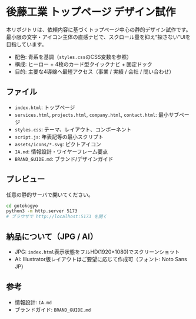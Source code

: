 # 後藤工業 トップページ デザイン試作

本リポジトリは、依頼内容に基づくトップページ中心の静的デザイン試作です。最小限の文字・アイコン主体の直感ナビで、スクロール量を抑え“探さない”UIを目指しています。

- 配色: 青系を基調（`styles.css`のCSS変数を参照）
- 構成: ヒーロー + 4枚のカード型クイックナビ + 固定ドック
- 目的: 主要な4導線へ最短アクセス（事業 / 実績 / 会社 / 問い合わせ）

## ファイル
- `index.html`: トップページ
- `services.html`, `projects.html`, `company.html`, `contact.html`: 最小サブページ
- `styles.css`: テーマ、レイアウト、コンポーネント
- `script.js`: 年表記等の最小スクリプト
- `assets/icons/*.svg`: ピクトアイコン
- `IA.md`: 情報設計・ワイヤーフレーム要点
- `BRAND_GUIDE.md`: ブランド/デザインガイド

## プレビュー
任意の静的サーバで開いてください。

```bash
cd gotokogyo
python3 -m http.server 5173
# ブラウザで http://localhost:5173 を開く
```

## 納品について（JPG / AI）
- JPG: `index.html`表示状態をフルHD(1920×1080)でスクリーンショット
- AI: Illustrator版レイアウトはご要望に応じて作成可（フォント: Noto Sans JP）

## 参考
- 情報設計: `IA.md`
- ブランドガイド: `BRAND_GUIDE.md`
